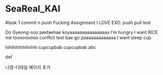 # SeaReal_KAI
#task 1 commit n push 
Fucking Assignment
I LOVE EXO.
push pull test

Do Gyeong-soo jaedaehae
koyaaaaaaaaaaaaaaaa
I'm hungry
I want RICE
me tooooooooo
conflict test
bae go paaaaaaaaaaaaa
I want sleep
cup

hihihihihhihiihhi
cupcupbab
cupcupbab
abc

def

나영-디테일 페이지 추가 